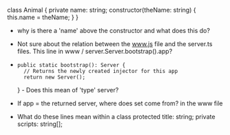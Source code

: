 class Animal {
    private name: string;
    constructor(theName: string) { this.name = theName; }
}

- why is there a 'name' above the constructor and what does this do?
- Not sure about the relation between the www.js file and the server.ts files. This line in www / server.Server.bootstrap().app?

-     public static bootstrap(): Server {
        // Returns the newly created injector for this app
        return new Server();
    }
        - Does this mean of 'type' server?

- If app = the returned server, where does set come from? in the www file

- What do these lines mean within a class
    protected title: string;
    private scripts: string[];
